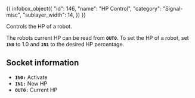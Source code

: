 {{ infobox_object({
	"id": 146,
	"name": "HP Control",
	"category": "Signal-misc",
	"sublayer_width": 14,
}) }}

Controls the HP of a robot.

The robots current HP can be read from **`OUT0`**. To set the HP of a robot, set **`IN0`** to 1.0 and **`IN1`** to the desired HP percentage.

## Socket information
- **`IN0:`** Activate
- **`IN1:`** New HP
- **`OUT0:`** Current HP